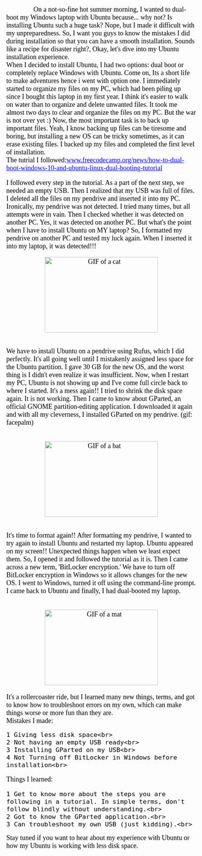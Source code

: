 <font face="Oswald, serif" size="4" color="black">
&nbsp;&nbsp;&nbsp;&nbsp;&nbsp;&nbsp;&nbsp;&nbsp;&nbsp;&nbsp;&nbsp;&nbsp;&nbsp;&nbsp;&nbsp;&nbsp;On a not-so-fine hot summer morning, I wanted to dual-boot my Windows laptop with Ubuntu because... why not? Is installing Ubuntu such a huge task? Nope, but I made it difficult with my unpreparedness. So, I want you guys to know the mistakes I did during installation so that you can have a smooth installation. Sounds like a recipe for disaster right?, Okay, let's dive into my Ubuntu installation experience.<br>
When I decided to install Ubuntu, I had two options: dual boot or completely replace Windows with Ubuntu. Come on, Its a short life to make adventures hence i went with option one. I immediately started to organize my files on my PC, which had been piling up since I bought this laptop in my first year. I think it's easier to walk on water than to organize and delete unwanted files. It took me almost two days to clear and organize the files on my PC. But the war is not over yet :) Now, the most important task is to back up important files. Yeah, I know backing up files can be tiresome and boring, but installing a new OS can be tricky sometimes, as it can erase existing files. I backed up my files and completed the first level of installation.<br>
The tutrial I followed:<a href="https://www.freecodecamp.org/news/how-to-dual-boot-windows-10-and-ubuntu-linux-dual-booting-tutorial/" style="color: blue;">www.freecodecamp.org/news/how-to-dual-boot-windows-10-and-ubuntu-linux-dual-booting-tutorial</a><br>



<p>I followed every step in the tutorial. As a part of the next step, we needed an empty USB. Then I realized that my USB was full of files. I deleted all the files on my pendrive and inserted it into my PC. Ironically, my pendrive was not detected. I tried many times, but all attempts were in vain. Then I checked whether it was detected on another PC. Yes, it was detected on another PC. But what's the point when I have to install Ubuntu on MY laptop? So, I formatted my pendrive on another PC and tested my luck again. When I inserted it into my laptop, it was detected!!! </p>
 <center>
        <img src="https://i.giphy.com/media/v1.Y2lkPTc5MGI3NjExa2x5NG9ucHZ0OG1ham0zOWE3NzlibnMzdnJ5dXczem00NGFreDR6aSZlcD12MV9pbnRlcm5hbF9naWZfYnlfaWQmY3Q9Zw/cYYx0b3DcYwOA/giphy.gif" alt="GIF of a cat" width="300" height="200">
    </center><br>
<p>
We have to install Ubuntu on a pendrive using Rufus, which I did perfectly. It's all going well until I mistakenly assigned less space for the Ubuntu partition. I gave 30 GB for the new OS, and the worst thing is I didn't even realize it was insufficient. Now, when I restart my PC, Ubuntu is not showing up and I've come full circle back to where I started. It's a mess again!! I tried to shrink the disk space again. It is not working. Then I came to know about GParted, an official GNOME partition-editing application. I downloaded it again and with all my cleverness, I installed GParted on my pendrive. (gif: facepalm)</p><br>
<center>
        <img src="https://i.giphy.com/media/v1.Y2lkPTc5MGI3NjExdTlraDgzaDR0eXhqZjljMWhycGJoNnBjcngyZXFncXFyYWMzb3RoNCZlcD12MV9pbnRlcm5hbF9naWZfYnlfaWQmY3Q9Zw/WrNfErHio7ZAc/giphy.gif" alt="GIF of a bat"width="300" height="200">
    </center><br>

<p>It's time to format again!! After formatting my pendrive, I wanted to try again to install Ubuntu and restarted my laptop. Ubuntu appeared on my screen!! Unexpected things happen when we least expect them. So, I opened it and followed the tutorial as it is. Then I came across a new term, 'BitLocker encryption.' We have to turn off BitLocker encryption in Windows so it allows changes for the new OS. I went to Windows, turned it off using the command-line prompt. I came back to Ubuntu and finally, I had dual-booted my laptop.</p><br>
<center>
        <img src="https://i.giphy.com/media/v1.Y2lkPTc5MGI3NjExcmYweHRocXBiN3BobXRmNDV5bmxncGxsa3JoODRqcGNxcTNoZW5uaSZlcD12MV9pbnRlcm5hbF9naWZfYnlfaWQmY3Q9Zw/MZocLC5dJprPTcrm65/giphy.gif" alt="GIF of a mat"width="300" height="200">
    </center><br>
It's a rollercoaster ride, but I learned many new things, terms, and got to know how to troubleshoot errors on my own, which can make things worse or more fun than they are.<br>
Mistakes I made:<br>

    1 Giving less disk space<br>
    2 Not having an empty USB ready<br>
    3 Installing GParted on my USB<br>
    4 Not Turning off BitLocker in Windows before installation<br>

Things I learned:<br>

    1 Get to know more about the steps you are following in a tutorial. In simple terms, don't follow blindly without understanding.<br>
    2 Got to know the GParted application.<br>
    3 Can troubleshoot my own USB (just kidding).<br>

Stay tuned if you want to hear about my experience with Ubuntu or how my Ubuntu is working with less disk space. </font>
